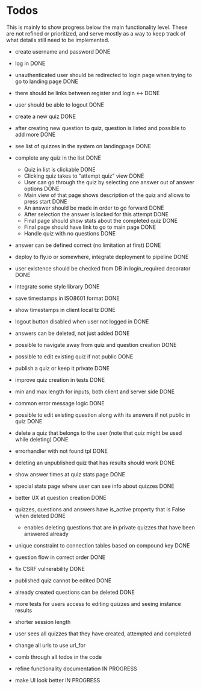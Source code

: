 # Todos

This is mainly to show progress below the main functionality level. These are not refined or prioritized, and serve mostly as a way to keep track of what details still need to be implemented.

  - create username and password DONE
  - log in DONE
  - unauthenticated user should be redirected to login page when trying to go to
    landing page DONE
  - there should be links between register and login <-> DONE
  - user should be able to logout DONE
  - create a new quiz DONE
  - after creating new question to quiz, question is listed and possible to add more DONE
  - see list of quizzes in the system on landingpage DONE
  - complete any quiz in the list DONE
    - Quiz in list is clickable DONE
    - Clicking quiz takes to "attempt quiz" view DONE
    - User can go through the quiz by selecting one answer out of answer options DONE
    - Main view of that page shows description of the quiz and allows to press start DONE
    - An answer should be made in order to go forward DONE
    - After selection the answer is locked for this attempt DONE
    - Final page should show stats about the completed quiz DONE
    - Final page should have link to go to main page DONE
    - Handle quiz with no questions DONE
  - answer can be defined correct (no limitation at first) DONE
  - deploy to fly.io or somewhere, integrate deployment to pipeline DONE
  - user existence should be checked from DB in login_required decorator DONE
  - integrate some style library DONE
  - save timestamps in ISO8601 format DONE
  - show timestamps in client local tz DONE
  - logout button disabled when user not logged in DONE
  - answers can be deleted, not just added DONE
  - possible to navigate away from quiz and question creation DONE
  - possible to edit existing quiz if not public DONE
  - publish a quiz or keep it private DONE
  - improve quiz creation in tests DONE
  - min and max length for inputs, both client and server side DONE
  - common error message logic DONE
  - possible to edit existing question along with its answers if not public in quiz DONE
  - delete a quiz that belongs to the user (note that quiz might be used while deleting) DONE
  - errorhandler with not found tpl DONE
  - deleting an unpublished quiz that has results should work DONE
  - show answer times at quiz stats page DONE
  - special stats page where user can see info about quizzes DONE
  - better UX at question creation DONE
  - quizzes, questions and answers have is_active property that is False when deleted DONE
    - enables deleting questions that are in private quizzes that have been answered already
  - unique constraint to connection tables based on compound key DONE
  - question flow in correct order DONE
  - fix CSRF vulnerability DONE
  - published quiz cannot be edited DONE
  - already created questions can be deleted DONE
  - more tests for users access to editing quizzes and seeing instance results
  - shorter session length
  - user sees all quizzes that they have created, attempted and completed
  - change all urls to use url_for
  - comb through all todos in the code

  - refine functionality documentation IN PROGRESS
  - make UI look better IN PROGRESS
